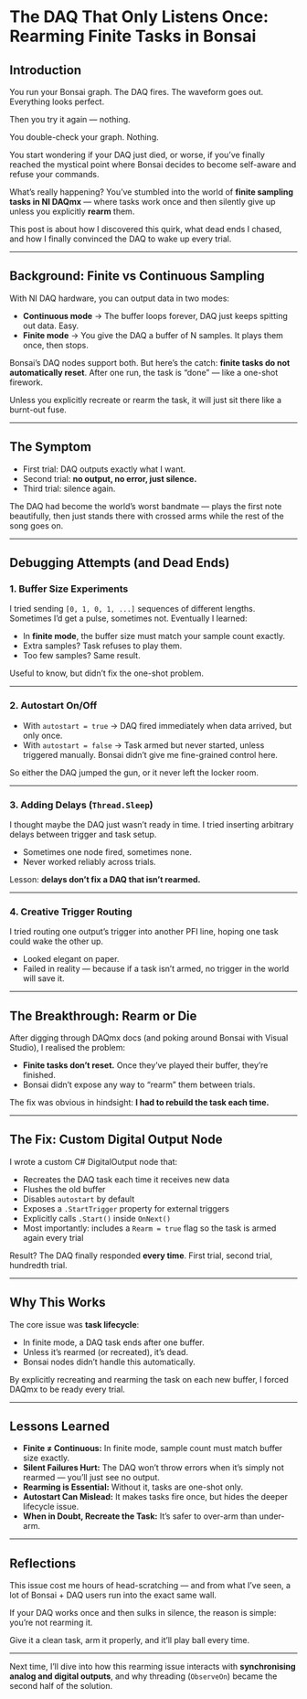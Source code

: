 # The DAQ That Only Listens Once: Rearming Finite Tasks in Bonsai

## Introduction

You run your Bonsai graph. The DAQ fires. The waveform goes out. Everything looks perfect.  

Then you try it again — nothing.  

You double-check your graph. Nothing.  

You start wondering if your DAQ just died, or worse, if you’ve finally reached the mystical point where Bonsai decides to become self-aware and refuse your commands.  

What’s really happening? You’ve stumbled into the world of **finite sampling tasks in NI DAQmx** — where tasks work once and then silently give up unless you explicitly **rearm** them.  

This post is about how I discovered this quirk, what dead ends I chased, and how I finally convinced the DAQ to wake up every trial.  

---

## Background: Finite vs Continuous Sampling

With NI DAQ hardware, you can output data in two modes:

- **Continuous mode** → The buffer loops forever, DAQ just keeps spitting out data. Easy.  
- **Finite mode** → You give the DAQ a buffer of N samples. It plays them once, then stops.  

Bonsai’s DAQ nodes support both. But here’s the catch: **finite tasks do not automatically reset**. After one run, the task is “done” — like a one-shot firework.  

Unless you explicitly recreate or rearm the task, it will just sit there like a burnt-out fuse.  

---

## The Symptom

- First trial: DAQ outputs exactly what I want.  
- Second trial: **no output, no error, just silence.**  
- Third trial: silence again.  

The DAQ had become the world’s worst bandmate — plays the first note beautifully, then just stands there with crossed arms while the rest of the song goes on.  

---

## Debugging Attempts (and Dead Ends)

### 1. Buffer Size Experiments
I tried sending `[0, 1, 0, 1, ...]` sequences of different lengths. Sometimes I’d get a pulse, sometimes not. Eventually I learned:
- In **finite mode**, the buffer size must match your sample count exactly.  
- Extra samples? Task refuses to play them.  
- Too few samples? Same result.  

Useful to know, but didn’t fix the one-shot problem.  

---

### 2. Autostart On/Off
- With `autostart = true` → DAQ fired immediately when data arrived, but only once.  
- With `autostart = false` → Task armed but never started, unless triggered manually. Bonsai didn’t give me fine-grained control here.  

So either the DAQ jumped the gun, or it never left the locker room.  

---

### 3. Adding Delays (`Thread.Sleep`)
I thought maybe the DAQ just wasn’t ready in time. I tried inserting arbitrary delays between trigger and task setup.  
- Sometimes one node fired, sometimes none.  
- Never worked reliably across trials.  

Lesson: **delays don’t fix a DAQ that isn’t rearmed.**  

---

### 4. Creative Trigger Routing
I tried routing one output’s trigger into another PFI line, hoping one task could wake the other up.  
- Looked elegant on paper.  
- Failed in reality — because if a task isn’t armed, no trigger in the world will save it.  

---

## The Breakthrough: Rearm or Die

After digging through DAQmx docs (and poking around Bonsai with Visual Studio), I realised the problem:

- **Finite tasks don’t reset.** Once they’ve played their buffer, they’re finished.  
- Bonsai didn’t expose any way to “rearm” them between trials.  

The fix was obvious in hindsight: **I had to rebuild the task each time.**  

---

## The Fix: Custom Digital Output Node

I wrote a custom C# DigitalOutput node that:

- Recreates the DAQ task each time it receives new data  
- Flushes the old buffer  
- Disables `autostart` by default  
- Exposes a `.StartTrigger` property for external triggers  
- Explicitly calls `.Start()` inside `OnNext()`  
- Most importantly: includes a `Rearm = true` flag so the task is armed again every trial  

Result? The DAQ finally responded **every time**. First trial, second trial, hundredth trial.  

---

## Why This Works

The core issue was **task lifecycle**:

- In finite mode, a DAQ task ends after one buffer.  
- Unless it’s rearmed (or recreated), it’s dead.  
- Bonsai nodes didn’t handle this automatically.  

By explicitly recreating and rearming the task on each new buffer, I forced DAQmx to be ready every trial.  

---

## Lessons Learned

- **Finite ≠ Continuous:** In finite mode, sample count must match buffer size exactly.  
- **Silent Failures Hurt:** The DAQ won’t throw errors when it’s simply not rearmed — you’ll just see no output.  
- **Rearming is Essential:** Without it, tasks are one-shot only.  
- **Autostart Can Mislead:** It makes tasks fire once, but hides the deeper lifecycle issue.  
- **When in Doubt, Recreate the Task:** It’s safer to over-arm than under-arm.  

---

## Reflections

This issue cost me hours of head-scratching — and from what I’ve seen, a lot of Bonsai + DAQ users run into the exact same wall.  

If your DAQ works once and then sulks in silence, the reason is simple: you’re not rearming it.  

Give it a clean task, arm it properly, and it’ll play ball every time.  

---

 Next time, I’ll dive into how this rearming issue interacts with **synchronising analog and digital outputs**, and why threading (`ObserveOn`) became the second half of the solution.


